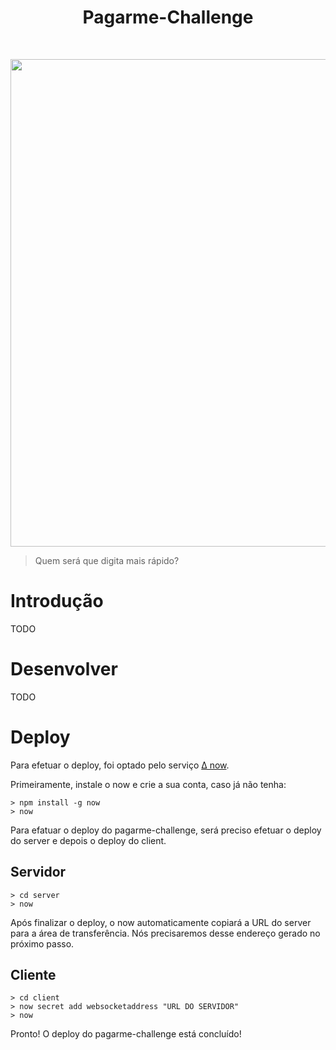 <h1 align="center"> Pagarme-Challenge </h1> <br>
<p align="center">
  <img src="https://i.imgur.com/5BiORe6.png" width=780>
</p>

>Quem será que digita mais rápido?

# Introdução

TODO

# Desenvolver

TODO

# Deploy

Para efetuar o deploy, foi optado pelo serviço [∆ now](https://zeit.co).

Primeiramente, instale o now e crie a sua conta, caso já não tenha:

```
> npm install -g now
> now
```

Para efatuar o deploy do pagarme-challenge, será preciso efetuar o deploy do server e depois o deploy do client.

## Servidor

```
> cd server
> now
```

Após finalizar o deploy, o now automaticamente copiará a URL do server para a área de transferência.
Nós precisaremos desse endereço gerado no próximo passo.

## Cliente

```
> cd client
> now secret add websocketaddress "URL DO SERVIDOR"
> now
```

Pronto! O deploy do pagarme-challenge está concluído!

